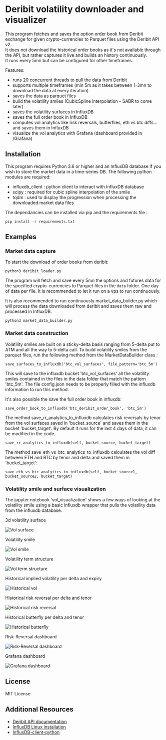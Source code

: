 
# Deribit volatility downloader and visualizer

This program fetches and saves the option order book from Deribit exchange for given crypto-currencies to Parquet files using the Deribit API v2.   
It does not download the historical order books as it's not available through the API, but rather captures it live and builds an history continuously.   
It runs every 5mn but can be configured for other timeframes.   

Features:
- runs 20 concurrent threads to pull the data from Deribit
- supports multiple timeframes (min 5m as it takes between 1-3mn to download the data at every iteration)
- saves the data as parquet files 
- build the volatility smiles (CubicSpline interpolation - SABR to come later)
- saves the volatility surfaces in InfluxDB
- saves the full order book in InfluxDB
- computes vol analytics like risk reversals, butterflies, eth vs btc diffs... and saves them in InfluxDB
- visualize the vol analytics with Grafana (dashboard provided in /Grafana)

## Installation

This program requires Python 3.6 or higher and an InfluxDB database if you wish to store the market data in a time-series DB. 
The following python modules are required:
- influxdb_client : python client to interact with InfluxDB database
- scipy : required for cubic spline interpolation of the smile
- tqdm : used to display the progression when processing the downloaded market data files

The dependancies can be installed via pip and the requirements file :

`pip install -r requirements.txt`


## Examples

### Market data capture

To start the download of order books from deribit:

`python3 deribit_loader.py` 

The program will fetch and save every 5mn the options and futures data for the specified crypto-currencies to Parquet files in the `data` folder. One day of data per file.
It is recommended to let it run on a vps to run continuously.


It is also recommended to run continuously market_data_builder.py which will process the data downloaded from deribit and saves them raw and processed in InfluxDB. 

`python3 market_data_builder.py`

### Market data construction


Volatility smiles are built on a sticky-delta basis ranging from 5-delta put to ATM and all the way to 5-delta call.
To build volatility smiles from the parquet files, run the following method from the MarketDataBuilder class :

`save_surfaces_to_influxdb('btc_vol_surfaces', file_pattern='btc_5m')`

This will save to the influxdb bucket 'btc_vol_surfaces' all the volatility smiles contained in the files in the data folder that match the pattern 'btc_5m'.
The file config.json needs to be properly filled with the influxdb information to run this method.

It's also possible the save the full order book in influxdb:

`save_order_book_to_influxdb('btc_deribit_order_book', 'btc_5m')`


The method save_rr_analytics_to_influxdb calculates risk reversals by tenor from the vol surfaces saved in 'bucket_source' and saves them in the bucket 'bucket_target'.
By default it runs for the last 4 days of data, it can be modified in the code.

`save_rr_analytics_to_influxdb(self, bucket_source, bucket_target)`

The method save_eth_vs_btc_analytics_to_influxdb calculates the vol diff between ETH and BTC by tenor and delta and saved them in 'bucket_target':

`save_eth_vs_btc_analytics_to_influxdb(self, bucket_source1, bucket_source2, bucket_target)`


### Volatility smile and surface visualization

The jupyter notebook 'vol_visualization' shows a few ways of looking at the volatility smile using a basic influxdb wrapper that pulls the volatility
data from the influxdb database.

3d volatility surface

![Vol surface](/pics/surface.JPG)


Volatility smile

![Vol smile](/pics/smile.JPG)


Volatility term structure

![Vol term structure](/pics/term_structure.JPG)


Historical implied volatility per delta and expiry

![Historical vol](/pics/historical_vol.JPG)


Historical risk reversal per delta and tenor

![Historical risk reversal](/pics/rr.JPG)


Historical butterfly per delta and tenor

![Historical butterfly](/pics/butterfly.JPG)


Risk-Reversal dashboard

![Risk-Reversal dashboard](/pics/rr_dashboard.JPG)


Grafana dashboard

![Grafana dashboard](/pics/grafana.JPG)
## License

MIT License

## Additional Resources

-   [Deribit API documentation](https://docs.deribit.com/)
-   [InfluxDB Linux installation](https://docs.influxdata.com/influxdb/v2.7/install/?t=Linux)
-   [InfluxDB-client-python](https://github.com/influxdata/influxdb-client-python)